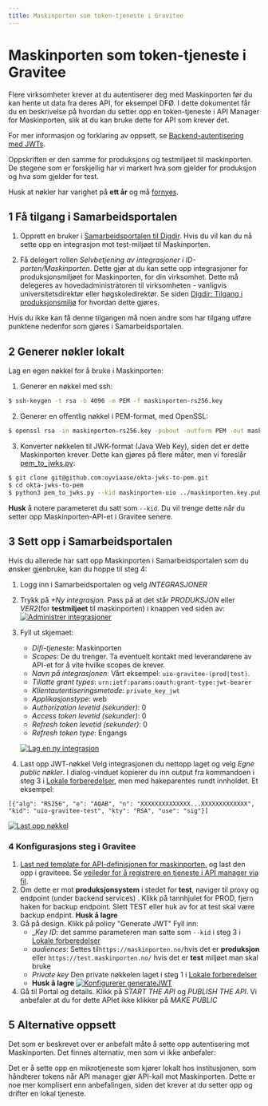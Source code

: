 ```yaml
---
title: Maskinporten som token-tjeneste i Gravitee
---
```


# Maskinporten som token-tjeneste i Gravitee

Flere virksomheter krever at du autentiserer deg med Maskinporten før du kan
hente ut data fra deres API, for eksempel DFØ. I dette dokumentet får du en
beskrivelse på hvordan du setter opp en token-tjeneste i API Manager for
Maskinporten, slik at du kan bruke dette for API som krever det.

For mer informasjon og forklaring av oppsett, se [Backend-autentisering med
JWTs](/docs/datadeling/veiledere/api-manager/jwt-mot-backend).

Oppskriften er den samme for produksjons og testmiljøet til maskinporten. De 
stegene som er forskjellig har vi markert hva som gjelder for produksjon og 
hva som gjelder for test.

Husk at nøkler har varighet på **ett år** og må [fornyes](https://docs.digdir.no/docs/Maskinporten/maskinporten_feilsoking#invalid-assertion-client-authentication-failed-expired-key).

## 1 Få tilgang i Samarbeidsportalen

1. Opprett en bruker i [Samarbeidsportalen til
   Digdir](https://minside-samarbeid.digdir.no/). Hvis du vil kan du nå
   sette opp en integrasjon mot test-miljøet til Maskinporten.

2. Få delegert rollen _Selvbetjening av integrasjoner i
   ID-porten/Maskinporten_. Dette gjør at du kan sette opp integrasjoner for
   produksjonsmiljøet for Maskinporten, for din virksomhet. Dette må delegeres
   av hovedadministratoren til virksomheten - vanligvis universitetsdirektør
   eller høgskoledirektør. Se siden [Digdir: Tilgang i
   produksjonsmiljø](https://docs.digdir.no/docs/Maskinporten/maskinporten_sjolvbetjening_web.html#tilgang-i-produksjonsmilj%C3%B8)
   for hvordan dette gjøres.

Hvis du ikke kan få denne tilgangen må noen andre som har tilgang utføre
punktene nedenfor som gjøres i Samarbeidsportalen.


## 2 Generer nøkler lokalt

Lag en egen nøkkel for å bruke i Maskinporten:


1. Generer en nøkkel med ssh:
```bash
$ ssh-keygen -t rsa -b 4096 -m PEM -f maskinporten-rs256.key
```

2. Generer en offentlig nøkkel i PEM-format, med OpenSSL:
```bash
$ openssl rsa -in maskinporten-rs256.key -pubout -outform PEM -out maskinporten-rs256.key.pub.pem
```

3. Konverter nøkkelen til JWK-format (Java Web Key), siden det er dette
   Maskinporten krever. Dette kan gjøres på flere måter, men vi foreslår
   [pem_to_jwks.py](https://github.com/oyviaase/okta-jwks-to-pem.git):

```bash 
$ git clone git@github.com:oyviaase/okta-jwks-to-pem.git
$ cd okta-jwks-to-pem
$ python3 pem_to_jwks.py --kid maskinporten-uio ../maskinporten.key.pub.pem
```
**Husk** å notere parameteret du satt som `--kid`. Du vil trenge dette når du
setter opp Maskinporten-API-et i Gravitee senere.


## 3 Sett opp i Samarbeidsportalen

Hvis du allerede har satt opp Maskinporten i Samarbeidsportalen som du ønsker
gjenbruke, kan du hoppe til steg 4:

1. Logg inn i Samarbeidsportalen og velg _INTEGRASJONER_

2. Trykk på _+Ny integrasjon_. Pass på at det står _PRODUKSJON_ eller _VER2_(for **testmiljøet** til maskinporten) i
   knappen ved siden av:
   [![Administrer  integrasjoner](/datadeling/img/maskinporten/Samarbeidsportalen-administrasjon-av-tjeneste.png)](/datadeling/img/maskinporten/Samarbeidsportalen-administrasjon-av-tjeneste.png)

3. Fyll ut skjemaet:
   - _Difi-tjeneste_: Maskinporten 
   - _Scopes_: De du trenger. Ta eventuelt kontakt med leverandørene av API-et for å vite hvilke scopes de krever.
   - _Navn på integrasjonen_: Vårt eksempel: `uio-gravitee-(prod|test)`.
   - _Tillatte grant types_: `urn:ietf:params:oauth:grant-type:jwt-bearer`
   - _Klientautentiseringsmetode_: `private_key_jwt`
   - _Applikasjonstype_: web 
   - _Authorization levetid (sekunder)_: 0
   - _Access token levetid (sekunder)_: 0
   - _Refresh token levetid (sekunder)_: 0
   - _Refresh token type_: Engangs

   [![Lag en ny  integrasjon](/datadeling/img/maskinporten/Samarbeidsportalen-opprett-tjeneste.png)](/datadeling/img/maskinporten/Samarbeidsportalen-opprett-tjeneste.png)

4. Last opp JWT-nøkkel 
Velg integrasjonen du nettopp laget og velg _Egne public nøkler_. I dialog-vinduet kopierer du inn output fra kommandoen i steg 3 i [Lokale forberedelser](#Lokale-forberedelser), men med hakeparentes rundt innholdet. Et eksempel:
```
[{"alg": "RS256", "e": "AQAB", "n": "XXXXXXXXXXXXXX...XXXXXXXXXXXXX", "kid": "uio-gravitee-test", "kty": "RSA", "use": "sig"}]
```
   [![Last opp nøkkel](/datadeling/img/maskinporten/Samarbeidsportalen-last-opp-nokkel.png)](/datadeling/img/maskinporten/Samarbeidsportalen-last-opp-nokkel.png)

### 4 Konfigurasjons steg i Gravitee

1. [Last ned template for API-definisjonen for maskinporten.](./maskinporten-api-template.json) og last den opp i graviteee. Se [veileder for å registrere en tjeneste i API manager via fil](/docs/datadeling/veiledere/api-manager/importer-api).
2. Om dette er mot **produksjonsystem** i stedet for **test**, naviger til proxy og endpoint (under backend services) . Klikk på tannhjulet for PROD, fjern haken for backup endpoint. Slett TEST eller huk av for at test skal være backup endpint. **Husk å lagre**
3. Gå på design. Klikk på policy "Generate JWT" Fyll inn:
   - __Key ID_: det samme parameteren man satte som `--kid` i steg 3 i [Lokale forberedelser](#Lokale-forberedelser)
   - _audiences_: Settes til`https://maskinporten.no/`hvis det er **produksjon** eller `https://test.maskinporten.no/` hvis det er **test** miljøet man skal bruke
   - _Private key_ Den private nøkkelen laget i steg 1 i [Lokale forberedelser](#Lokale-forberedelser)
   - **Husk å lagre**
   [![Konfigurerer generateJWT](/datadeling/img/maskinporten/Samarbeidsportalen-last-opp-nokkel.png)](/datadeling/img/maskinporten/gravitee-generate-jwt-maskinporten.png)
4. Gå til Portal og details. Klikk på _START THE API_ og _PUBLISH THE API_. Vi anbefaler at du for dette APIet ikke klikker på _MAKE PUBLIC_




## 5 Alternative oppsett

Det som er beskrevet over er anbefalt måte å sette opp autentisering mot
Maskinporten. Det finnes alternativ, men som vi ikke anbefaler:

Det er å sette opp en mikrotjeneste som kjører lokalt hos
institusjonen, som håndterer tokens når API manager gjør API-kall mot
Maskinporten. Dette er noe mer komplisert enn anbefalingen, siden det krever at
du setter opp og drifter en lokal tjeneste.
